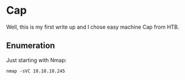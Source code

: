 # Cap

Well, this is my first write up and I chose easy machine Cap from HTB.

## Enumeration

Just starting with Nmap:

```
nmap -sVC 10.10.10.245
```
